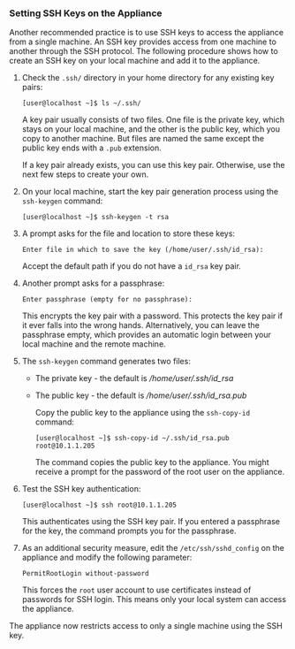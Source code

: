 ### Setting SSH Keys on the Appliance

Another recommended practice is to use SSH keys to access the appliance
from a single machine. An SSH key provides access from one machine to
another through the SSH protocol. The following procedure shows how to
create an SSH key on your local machine and add it to the appliance.

1.  Check the `.ssh/` directory in your home directory for any existing
    key pairs:

        [user@localhost ~]$ ls ~/.ssh/

    A key pair usually consists of two files. One file is the private
    key, which stays on your local machine, and the other is the public
    key, which you copy to another machine. But files are named the same
    except the public key ends with a `.pub` extension.

    If a key pair already exists, you can use this key pair. Otherwise,
    use the next few steps to create your own.

2.  On your local machine, start the key pair generation process using
    the `ssh-keygen` command:

        [user@localhost ~]$ ssh-keygen -t rsa

3.  A prompt asks for the file and location to store these keys:

        Enter file in which to save the key (/home/user/.ssh/id_rsa):

    Accept the default path if you do not have a `id_rsa` key pair.

4.  Another prompt asks for a passphrase:

        Enter passphrase (empty for no passphrase):

    This encrypts the key pair with a password. This protects the key
    pair if it ever falls into the wrong hands. Alternatively, you can
    leave the passphrase empty, which provides an automatic login
    between your local machine and the remote machine.

5.  The `ssh-keygen` command generates two files:

      - The private key - the default is */home/user/.ssh/id\_rsa*

      - The public key - the default is */home/user/.ssh/id\_rsa.pub*

        Copy the public key to the appliance using the `ssh-copy-id`
        command:

            [user@localhost ~]$ ssh-copy-id ~/.ssh/id_rsa.pub root@10.1.1.205

        The command copies the public key to the appliance. You might
        receive a prompt for the password of the root user on the
        appliance.

6.  Test the SSH key authentication:

        [user@localhost ~]$ ssh root@10.1.1.205

    This authenticates using the SSH key pair. If you entered a
    passphrase for the key, the command prompts you for the passphrase.

7.  As an additional security measure, edit the `/etc/ssh/sshd_config`
    on the appliance and modify the following parameter:

        PermitRootLogin without-password

    This forces the `root` user account to use certificates instead of
    passwords for SSH login. This means only your local system can
    access the appliance.

The appliance now restricts access to only a single machine using the
SSH key.
